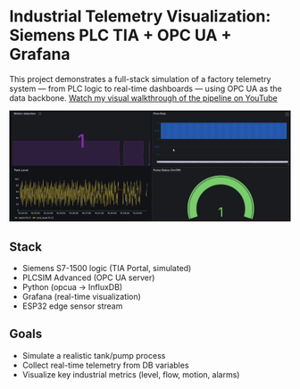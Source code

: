 # Industrial Telemetry Visualization: Siemens PLC TIA + OPC UA + Grafana

This project demonstrates a full-stack simulation of a factory telemetry system — from PLC logic to real-time dashboards — using OPC UA as the data backbone.
[Watch my visual walkthrough of the pipeline on YouTube](https://youtu.be/iq41lGUyn7w)

![Dashboard](assets/image/dashboard.png)


##  Stack
- Siemens S7-1500 logic (TIA Portal, simulated)
- PLCSIM Advanced (OPC UA server)
- Python (opcua → InfluxDB)
- Grafana (real-time visualization)
- ESP32 edge sensor stream

##  Goals
- Simulate a realistic tank/pump process
- Collect real-time telemetry from DB variables
- Visualize key industrial metrics (level, flow, motion, alarms)
